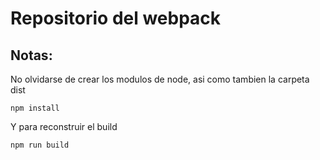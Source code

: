 # Repositorio del webpack

## Notas:
No olvidarse de crear los modulos de node, asi como tambien la carpeta dist

````
npm install
````
Y para reconstruir el build
````
npm run build
````